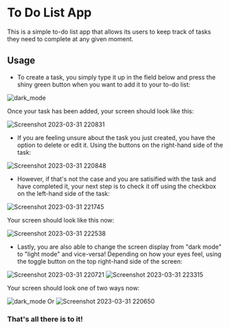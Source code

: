 # **To Do List App** #

This is a simple to-do list app that allows its users to keep track of tasks they need to complete at any given moment. 

## Usage ##

* To create a task, you simply type it up in the field below and press the shiny green button when you want to add it to your to-do list:

![dark_mode](https://user-images.githubusercontent.com/99418553/229220595-3c25a3f7-32ab-4d95-9a6a-218c61761b3e.png)

Once your task has been added, your screen should look like this:

![Screenshot 2023-03-31 220831](https://user-images.githubusercontent.com/99418553/229220735-2154f618-7317-43ba-8c53-88cf942bdc4d.png)

* If you are feeling unsure about the task you just created, you have the option to delete or edit it. Using the buttons on the right-hand side of the task:

![Screenshot 2023-03-31 220848](https://user-images.githubusercontent.com/99418553/229221603-2015aebc-90b5-4bbf-812e-26986a33ffbf.png)

* However, if that's not the case and you are satisified with the task and have completed it, your next step is to check it off using the checkbox on the left-hand side of the task:

![Screenshot 2023-03-31 221745](https://user-images.githubusercontent.com/99418553/229221418-31559e96-dde8-44fe-8745-6a6d52bc346c.png)

Your screen should look like this now:

![Screenshot 2023-03-31 222538](https://user-images.githubusercontent.com/99418553/229222804-06eaec12-ff57-4853-9e89-38f30c3557f8.png)

* Lastly, you are also able to change the screen display from "dark mode" to "light mode" and vice-versa! Depending on how your eyes feel, using the toggle button on the top right-hand side of the screen:

![Screenshot 2023-03-31 220721](https://user-images.githubusercontent.com/99418553/229223260-b0d5836c-e36e-4938-9b41-531d9f5c5804.png) ![Screenshot 2023-03-31 223315](https://user-images.githubusercontent.com/99418553/229224349-08484a83-8a82-4762-b806-35c49ce64339.png)


Your screen should look one of two ways now:

![dark_mode](https://user-images.githubusercontent.com/99418553/229223363-1967df69-f489-4333-9c3a-4de8f9430980.png)
Or 
![Screenshot 2023-03-31 220650](https://user-images.githubusercontent.com/99418553/229223383-b1e916cc-2c95-44c2-bcda-7577f196c993.png)

### That's all there is to it!






